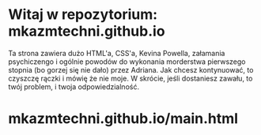 # Witaj w repozytorium: mkazmtechni.github.io

Ta strona zawiera dużo HTML'a, CSS'a, Kevina Powella, załamania psychiczengo i ogólnie powodów do wykonania morderstwa pierwszego stopnia (bo gorzej się nie dało) przez Adriana. Jak chcesz kontynuować, to czyszczę rączki i mówię że nie moje. W skrócie, jeśli dostaniesz zawału, to twój problem, i twoja odpowiedzialność.

# mkazmtechni.github.io/main.html
